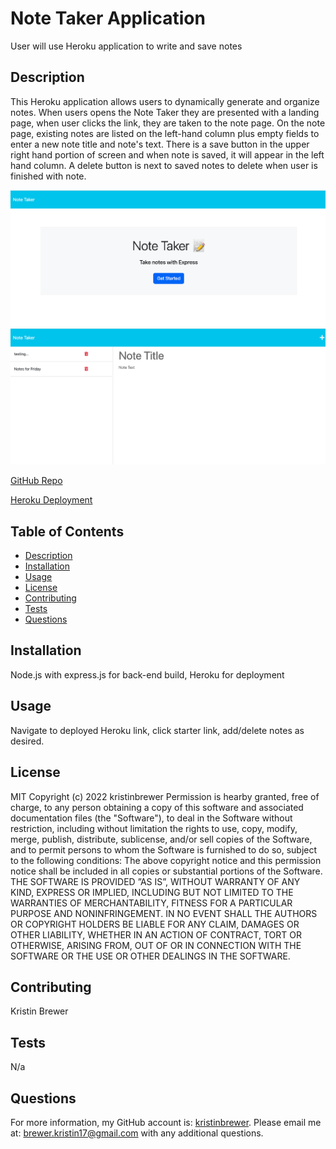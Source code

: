 # Note Taker Application
User will use Heroku application to write and save notes

## Description
This Heroku application allows users to dynamically generate and organize notes. When users opens the Note Taker they are presented with a landing page, when user clicks the link, they are taken to the note page. On the note page, existing notes are listed on the left-hand column plus empty fields to enter a new note title and note's text. There is a save button in the upper right hand portion of screen and when note is saved, it will appear in the left hand column. A delete button is next to saved notes to delete when user is finished with note. 

![Mockup of Note Taker Application2.](./helpers/NoteTaker2.png)
![Mockup of Note Taker Application1 .](./helpers/NoteTaker1.png)




[GitHub Repo](https://github.com/kristinbrewer/note-taker)

[Heroku Deployment](https://kbosu-note-taker.herokuapp.com/)


## Table of Contents
- [Description](#description)
- [Installation](#installation)
- [Usage](#usage)
- [License](#license)
- [Contributing](#contributing)
- [Tests](#tests)
- [Questions](#questions)

## Installation
Node.js with express.js for back-end build, Heroku for deployment 

## Usage
Navigate to deployed Heroku link, click starter link, add/delete notes as desired.

## License
MIT Copyright (c) 2022 kristinbrewer
Permission is hearby granted, free of charge, to any person obtaining a copy of this software and associated documentation files (the "Software"), to deal in the Software without restriction, including without limitation the rights to use, copy, modify, merge, publish, distribute, sublicense, and/or sell copies of the Software, and to permit persons to whom the Software is furnished to do so, subject to the following conditions: The above copyright notice and this permission notice shall be included in all copies or substantial portions of the Software. THE SOFTWARE IS PROVIDED ”AS IS”, WITHOUT WARRANTY OF ANY KIND, EXPRESS OR IMPLIED, INCLUDING BUT NOT LIMITED TO THE WARRANTIES OF MERCHANTABILITY, FITNESS FOR A PARTICULAR PURPOSE AND NONINFRINGEMENT. IN NO EVENT SHALL THE AUTHORS OR COPYRIGHT HOLDERS BE LIABLE FOR ANY CLAIM, DAMAGES OR OTHER LIABILITY, WHETHER IN AN ACTION OF CONTRACT, TORT OR OTHERWISE, ARISING FROM, OUT OF OR IN CONNECTION WITH THE SOFTWARE OR THE USE OR OTHER DEALINGS IN THE SOFTWARE. 

## Contributing
Kristin Brewer

## Tests
N/a

## Questions
For more information, my GitHub account is: [kristinbrewer](https://github.com/kristinbrewer).
Please email me at: brewer.kristin17@gmail.com with any additional questions. 